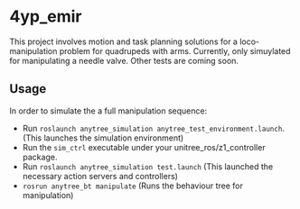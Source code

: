 # 4yp_emir

This project involves motion and task planning solutions for a loco-manipulation problem for quadrupeds with arms. Currently, only simuylated for manipulating a needle valve. Other tests are coming soon. 

## Usage

In order to simulate the a full manipulation sequence:
* Run `roslaunch anytree_simulation anytree_test_environment.launch`. (This launches the simulation environment)
* Run the `sim_ctrl` executable under your unitree_ros/z1_controller package.
* Run `roslaunch anytree_simulation test.launch` (This launched the necessary action servers and controllers)
* `rosrun anytree_bt manipulate` (Runs the behaviour tree for manipulation)